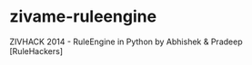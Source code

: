 zivame-ruleengine
=================

ZIVHACK 2014 - RuleEngine in Python by Abhishek &amp; Pradeep [RuleHackers]
